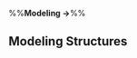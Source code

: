 <link rel="stylesheet" href="{{baseUrl}}/css/textbook.css">

<div class="website-content">

%%**Modeling &rarr;**%%

## Modeling Structures

<div id="main">

<include src="classDiagramsBasic/embed.md" />
<!-- <include src="classDiagramsIntermediate/embed.md" /> -->
<!-- <include src="classDiagramsAdvanced/embed.md" /> -->
<include src="objectDiagrams/embed.md" />
<include src="objectOrientedDomainModels/embed.md" />
<include src="deploymentDiagrams/embed.md" />
<include src="componentDiagrams/embed.md" />
<include src="packageDiagrams/embed.md" />
<include src="compositeStructureDiagrams/embed.md" />

</div>

</div>
